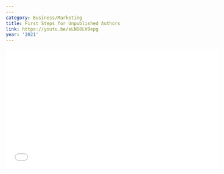 ```yaml
---
---
category: Business/Marketing
title: First Steps for Unpublished Authors
link: https://youtu.be/eLNO8LV0epg
year: '2021'
---
```

<iframe width="560" height="315" src="{{ page.link }}" frameborder="0" allowfullscreen></iframe>
